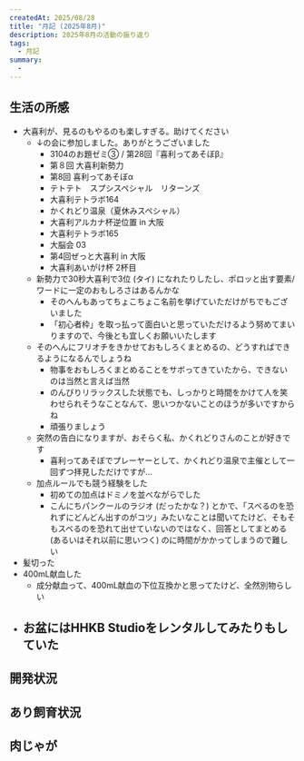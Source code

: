 ```yaml
---
createdAt: 2025/08/28
title: "月記 (2025年8月)"
description: 2025年8月の活動の振り返り
tags: 
  - 月記
summary:
  - 
---
```


## 生活の所感

- 大喜利が、見るのもやるのも楽しすぎる。助けてください
  - ↓の会に参加しました。ありがとうございました
    - 3104のお題ゼミ③ / 第28回『喜利ってあそぼβ』
    - 第８回 大喜利新勢力
    - 第8回 喜利ってあそぼα
    - テトテト　スプシスペシャル　リターンズ
    - 大喜利テトラボ164
    - かくれどり温泉（夏休みスペシャル）
    - 大喜利アルカナ杯逆位置 in 大阪
    - 大喜利テトラボ165
    - 大脳会 03
    - 第4回ぜっと大喜利 in 大阪
    - 大喜利あいがけ杯 2杯目
  - 新勢力で30秒大喜利で3位 (タイ) になれたりしたし、ポロッと出す要素/ワードに一定のおもしろさはあるんかな
    - そのへんもあってちょこちょこ名前を挙げていただけがちでもございました
    - 「初心者枠」を取っ払って面白いと思っていただけるよう努めてまいりますので、今後とも宜しくお願いいたします
  - そのへんにフリオチをきかせておもしろくまとめるの、どうすればできるようになるんでしょうね
    - 物事をおもしろくまとめることをサボってきていたから、できないのは当然と言えば当然
    - のんびりリラックスした状態でも、しっかりと時間をかけて人を笑わせられそうなことなんて、思いつかないことのほうが多いですからね
    - 頑張りましょう
  - 突然の告白になりますが、おそらく私、かくれどりさんのことが好きです
    - 喜利ってあそぼでプレーヤーとして、かくれどり温泉で主催として一回ずつ拝見しただけですが…
  - 加点ルールでも競う経験をした
    - 初めての加点はドミノを並べながらでした
    - こんにちパンクールのラジオ (だったかな？) とかで、「スベるのを恐れずにどんどん出すのがコツ」みたいなことは聞いてたけど、そもそもスベるのを恐れて出せていないのではなく、回答としてまとめる (あるいはそれ以前に思いつく) のに時間がかかってしまうので難しい
- 髪切った
- 400mL献血した
  - 成分献血って、400mL献血の下位互換かと思ってたけど、全然別物らしい
- お盆にはHHKB Studioをレンタルしてみたりもしていた
  - 

## 開発状況



## あり飼育状況

## 肉じゃが

